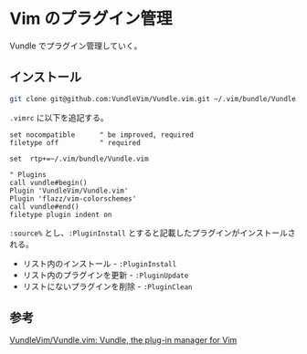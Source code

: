 # Vim のプラグイン管理

Vundle でプラグイン管理していく。

## インストール

```bash
git clone git@github.com:VundleVim/Vundle.vim.git ~/.vim/bundle/Vundle.vim
```

`.vimrc` に以下を追記する。

```vim
set nocompatible      " be improved, required
filetype off          " required

set  rtp+=~/.vim/bundle/Vundle.vim

" Plugins
call vundle#begin()
Plugin 'VundleVim/Vundle.vim'
Plugin 'flazz/vim-colorschemes'
call vundle#end()
filetype plugin indent on
```

`:source%` とし、`:PluginInstall` とすると記載したプラグインがインストールされる。

- リスト内のインストール - `:PluginInstall`
- リスト内のプラグインを更新 - `:PluginUpdate`
- リストにないプラグインを削除 - `:PluginClean`

## 参考

[VundleVim/Vundle.vim: Vundle, the plug-in manager for Vim](https://github.com/VundleVim/Vundle.vim)
